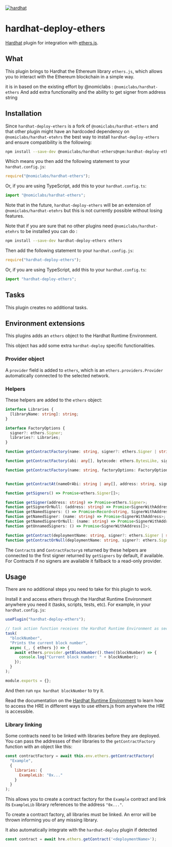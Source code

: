 [![hardhat](https://hardhat.org/buidler-plugin-badge.svg?1)](https://hardhat.org)

# hardhat-deploy-ethers

[Hardhat](https://hardhat.org) plugin for integration with [ethers.js](https://github.com/ethers-io/ethers.js/).

## What

This plugin brings to Hardhat the Ethereum library `ethers.js`, which allows you to interact with the Ethereum blockchain in a simple way.

it is in based on the existing effort by @nomiclabs : `@nomiclabs/hardhat-ethers`
And add extra functionality and the ability to get signer from address string

## Installation

Since `hardhat-deploy-ethers` is a fork of `@nomiclabs/hardhat-ethers` and that other plugin might have an hardcoded dependency on `@nomiclabs/hardhat-etehrs` the best way to install `hardhat-deploy-ethers` and ensure compatibility is the following:

```bash
npm install --save-dev @nomiclabs/hardhat-ethers@npm:hardhat-deploy-ethers ethers
```

Which means you then add the following statement to your `hardhat.config.js`:

```js
require("@nomiclabs/hardhat-ethers");
``` 

Or, if you are using TypeScript, add this to your `hardhat.config.ts`:

```ts
import "@nomiclabs/hardhat-ethers";
```

Note that in the future, `hardhat-deploy-ethers` will be an extension of `@nomiclabs/hardhat-etehrs` but this is not currently possible without losing features.


Note that if you are sure that no other plugins need `@nomiclabs/hardhat-etehrs` to be installed you can do :

```bash
npm install --save-dev hardhat-deploy-ethers ethers
```

Then add the following statement to your `hardhat.config.js`:

```js
require("hardhat-deploy-ethers");
```

Or, if you are using TypeScript, add this to your `hardhat.config.ts`:

```ts
import "hardhat-deploy-ethers";
```

## Tasks

This plugin creates no additional tasks.

## Environment extensions

This plugins adds an `ethers` object to the Hardhat Runtime Environment.

This object has add some extra `hardhat-deploy` specific functionalities.

### Provider object

A `provider` field is added to `ethers`, which is an `ethers.providers.Provider`
automatically connected to the selected network.

### Helpers

These helpers are added to the `ethers` object:

```typescript
interface Libraries {
  [libraryName: string]: string;
}

interface FactoryOptions {
  signer?: ethers.Signer;
  libraries?: Libraries;
}

function getContractFactory(name: string, signer?: ethers.Signer | string): Promise<ethers.ContractFactory>;

function getContractFactory(abi: any[], bytecode: ethers.BytesLike, signer?: ethers.Signer | string): Promise<ethers.ContractFactory>;

function getContractFactory(name: string, factoryOptions: FactoryOptions): Promise<ethers.ContractFactory>;


function getContractAt(nameOrAbi: string | any[], address: string, signer?: ethers.Signer | string): Promise<ethers.Contract>;

function getSigners() => Promise<ethers.Signer[]>;

function getSigner(address: string) => Promise<ethers.Signer>;
function getSignerOrNull: (address: string) => Promise<SignerWithAddress | null>;
function getNamedSigners: () => Promise<Record<string, SignerWithAddress>>;
function getNamedSigner: (name: string) => Promise<SignerWithAddress>;
function getNamedSignerOrNull: (name: string) => Promise<SignerWithAddress | null>;
function getUnnamedSigners: () => Promise<SignerWithAddress[]>;

function getContract(deploymentName: string, signer?: ethers.Signer | string): Promise<ethers.Contract>;
function getContractOrNull(deploymentName: string, signer?: ethers.Signer | string): Promise<ethers.Contract | null>;

```

The `Contract`s and `ContractFactory`s returned by these helpers are connected to the first signer returned by `getSigners` by default, if available.
For Contracts if no signers are available it fallback to a read-only provider.

## Usage

There are no additional steps you need to take for this plugin to work.

Install it and access ethers through the Hardhat Runtime Environment anywhere you need it (tasks, scripts, tests, etc). For example, in your `hardhat.config.js`:

```js
usePlugin("hardhat-deploy-ethers");

// task action function receives the Hardhat Runtime Environment as second argument
task(
  "blockNumber",
  "Prints the current block number",
  async (_, { ethers }) => {
    await ethers.provider.getBlockNumber().then((blockNumber) => {
      console.log("Current block number: " + blockNumber);
    });
  }
);

module.exports = {};
```

And then run `npx hardhat blockNumber` to try it.

Read the documentation on the [Hardhat Runtime Environment](https://hardhat.org/advanced/hardhat-runtime-environment.html) to learn how to access the HRE in different ways to use ethers.js from anywhere the HRE is accessible.

### Library linking

Some contracts need to be linked with libraries before they are deployed. You can pass the addresses of their libraries to the `getContractFactory` function with an object like this:

```js
const contractFactory = await this.env.ethers.getContractFactory(
  "Example",
  {
    libraries: {
      ExampleLib: "0x..."
    }
  }
);
```

This allows you to create a contract factory for the `Example` contract and link its `ExampleLib` library references to the address `"0x..."`.

To create a contract factory, all libraries must be linked. An error will be thrown informing you of any missing library.


It also automatically integrate with the `hardhat-deploy` plugin if detected 

```js
const contract = await hre.ethers.getContract('<deploymentName>');
```
